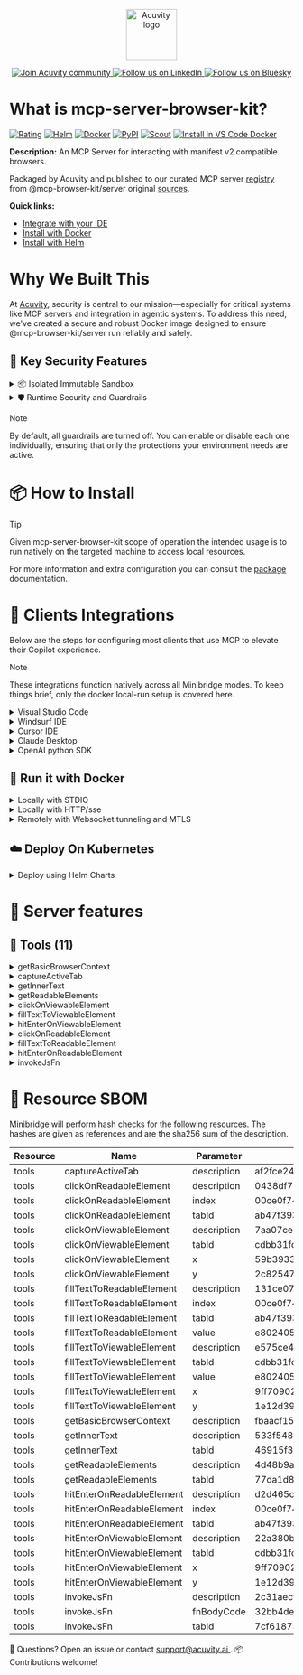 <p align="center">
  <a href="https://acuvity.ai">
    <picture>
      <img src="https://mma.prnewswire.com/media/2544052/Acuvity__Logo.jpg" height="90" alt="Acuvity logo"/>
    </picture>
  </a>
</p>
<p align="center">
  <a href="https://discord.gg/BkU7fBkrNk">
    <img src="https://img.shields.io/badge/Acuvity-Join-7289DA?logo=discord&logoColor=fff" alt="Join Acuvity community" />
  </a>
<a href="https://www.linkedin.com/company/acuvity/">
    <img src="https://img.shields.io/badge/LinkedIn-Follow-7289DA" alt="Follow us on LinkedIn" />
  </a>
<a href="https://bsky.app/profile/acuvity.bsky.social">
    <img src="https://img.shields.io/badge/Bluesky-Follow-7289DA"?logo=bluesky&logoColor=fff" alt="Follow us on Bluesky" />
  </a>
</p>


# What is mcp-server-browser-kit?

[![Rating](https://img.shields.io/badge/A-3775A9?label=Rating)](https://docs.anthropic.com/en/docs/build-with-claude/tool-use/implement-tool-use#best-practices-for-tool-definitions)
[![Helm](https://img.shields.io/badge/1.0.0-3775A9?logo=helm&label=Charts&logoColor=fff)](https://hub.docker.com/r/acuvity/mcp-server-browser-kit/tags/)
[![Docker](https://img.shields.io/docker/image-size/acuvity/mcp-server-browser-kit/5.0.1?logo=docker&logoColor=fff&label=5.0.1)](https://hub.docker.com/r/acuvity/mcp-server-browser-kit)
[![PyPI](https://img.shields.io/badge/5.0.1-3775A9?logo=pypi&logoColor=fff&label=@mcp-browser-kit/server)](https://github.com/ndthanhdev/mcp-browser-kit)
[![Scout](https://img.shields.io/badge/Active-3775A9?logo=docker&logoColor=fff&label=Scout)](https://hub.docker.com/r/acuvity/mcp-server-browser-kit/)
[![Install in VS Code Docker](https://img.shields.io/badge/VS_Code-One_click_install-0078d7?logo=githubcopilot)](https://insiders.vscode.dev/redirect/mcp/install?name=mcp-server-browser-kit&config=%7B%22args%22%3A%5B%22run%22%2C%22-i%22%2C%22--rm%22%2C%22--read-only%22%2C%22docker.io%2Facuvity%2Fmcp-server-browser-kit%3A5.0.1%22%5D%2C%22command%22%3A%22docker%22%7D)

**Description:** An MCP Server for interacting with manifest v2 compatible browsers.

Packaged by Acuvity and published to our curated MCP server [registry](https://mcp.acuvity.ai) from @mcp-browser-kit/server original [sources](https://github.com/ndthanhdev/mcp-browser-kit).

**Quick links:**

- [Integrate with your IDE](https://github.com/acuvity/mcp-servers-registry/blob/main/mcp-server-browser-kit/docker/README.md#-clients-integrations)
- [Install with Docker](https://github.com/acuvity/mcp-servers-registry/tree/main/mcp-server-browser-kit/docker/README.md#-run-it-with-docker)
- [Install with Helm](https://github.com/acuvity/mcp-servers-registry/tree/main/mcp-server-browser-kit/charts/mcp-server-browser-kit/README.md#how-to-install)

# Why We Built This

At [Acuvity](https://acuvity.ai), security is central to our mission—especially for critical systems like MCP servers and integration in agentic systems.
To address this need, we've created a secure and robust Docker image designed to ensure @mcp-browser-kit/server run reliably and safely.

## 🔐 Key Security Features

<details>
<summary>📦 Isolated Immutable Sandbox </summary>

- **Isolated Execution**: All tools run within secure, containerized sandboxes to enforce process isolation and prevent lateral movement.
- **Non-root by Default**: Enforces least-privilege principles, minimizing the impact of potential security breaches.
- **Read-only Filesystem**: Ensures runtime immutability, preventing unauthorized modification.
- **Version Pinning**: Guarantees consistency and reproducibility across deployments by locking tool and dependency versions.
- **CVE Scanning**: Continuously scans images for known vulnerabilities using [Docker Scout](https://docs.docker.com/scout/) to support proactive mitigation.
- **SBOM & Provenance**: Delivers full supply chain transparency by embedding metadata and traceable build information."
</details>

<details>
<summary>🛡️ Runtime Security and Guardrails</summary>

**Minibridge Integration**: [Minibridge](https://github.com/acuvity/minibridge) establishes secure Agent-to-MCP connectivity, supports Rego/HTTP-based policy enforcement 🕵️, and simplifies orchestration.

The [ARC](https://github.com/acuvity/mcp-servers-registry/tree/main) container includes a [built-in Rego policy](https://github.com/acuvity/mcp-servers-registry/tree/main/mcp-server-browser-kit/docker/policy.rego) that enables a set of runtime "guardrails"" to help enforce security, privacy, and correct usage of your services. Below is an overview of each guardrail provided.

### 🔒 Resource Integrity

**Mitigates MCP Rug Pull Attacks**

* **Goal:** Protect users from malicious tool description changes after initial approval, preventing post-installation manipulation or deception.
* **Mechanism:** Locks tool descriptions upon client approval and verifies their integrity before execution. Any modification to the description triggers a security violation, blocking unauthorized changes from server-side updates.

### 🛡️ Guardrails

#### Covert Instruction Detection

Monitors incoming requests for hidden or obfuscated directives that could alter policy behavior.

* **Goal:** Stop attackers from slipping unnoticed commands or payloads into otherwise harmless data.
* **Mechanism:** Applies a library of regex patterns and binary‐encoding checks to the full request body. If any pattern matches a known covert channel (e.g., steganographic markers, hidden HTML tags, escape-sequence tricks), the request is rejected.

#### Sensitive Pattern Detection

Block user-defined sensitive data patterns (credential paths, filesystem references).

* **Goal:** Block accidental or malicious inclusion of sensitive information that violates data-handling rules.
* **Mechanism:** Runs a curated set of regexes against all payloads and tool descriptions—matching patterns such as `.env` files, RSA key paths, directory traversal sequences.

#### Shadowing Pattern Detection

Detects and blocks "shadowing" attacks, where a malicious MCP server sneaks hidden directives into its own tool descriptions to hijack or override the behavior of other, trusted tools.

* **Goal:** Stop a rogue server from poisoning the agent’s logic by embedding instructions that alter how a different server’s tools operate (e.g., forcing all emails to go to an attacker’s address even when the user calls a separate `send_email` tool).
* **Mechanism:** During policy load, each tool description is scanned for cross‐tool override patterns—such as `<IMPORTANT>` sections referencing other tool names, hidden side‐effects, or directives that apply to a different server’s API. Any description that attempts to shadow or extend instructions for a tool outside its own namespace triggers a policy violation and is rejected.

#### Schema Misuse Prevention

Enforces strict adherence to MCP input schemas.

* **Goal:** Prevent malformed or unexpected fields from bypassing validations, causing runtime errors, or enabling injections.
* **Mechanism:** Compares each incoming JSON object against the declared schema (required properties, allowed keys, types). Any extra, missing, or mistyped field triggers an immediate policy violation.

#### Cross-Origin Tool Access

Controls whether tools may invoke tools or services from external origins.

* **Goal:** Prevent untrusted or out-of-scope services from being called.
* **Mechanism:** Examines tool invocation requests and outgoing calls, verifying each target against an allowlist of approved domains or service names. Calls to any non-approved origin are blocked.

#### Secrets Redaction

Automatically masks sensitive values so they never appear in logs or responses.

* **Goal:** Ensure that API keys, tokens, passwords, and other credentials cannot leak in plaintext.
* **Mechanism:** Scans every text output for known secret formats (e.g., AWS keys, GitHub PATs, JWTs). Matches are replaced with `[REDACTED]` before the response is sent or recorded.

These controls ensure robust runtime integrity, prevent unauthorized behavior, and provide a foundation for secure-by-design system operations.

### Enable guardrails

To activate guardrails in your Docker containers, define the `GUARDRAILS` environment variable with the protections you need.

| Guardrail                        | Summary                                                                 |
|----------------------------------|-------------------------------------------------------------------------|
| `covert-instruction-detection`   | Detects hidden or obfuscated directives in requests.                    |
| `sensitive-pattern-detection`    | Flags patterns suggesting sensitive data or filesystem exposure.        |
| `shadowing-pattern-detection`    | Identifies tool descriptions that override or influence others.         |
| `schema-misuse-prevention`       | Enforces strict schema compliance on input data.                        |
| `cross-origin-tool-access`       | Controls calls to external services or APIs.                            |
| `secrets-redaction`              | Prevents exposure of credentials or sensitive values.                   |

Example: add `-e GUARDRAILS="secrets-redaction sensitive-pattern-detection"` to enable those guardrails.

## 🔒 Basic Authentication via Shared Secret

Provides a lightweight auth layer using a single shared token.

* **Mechanism:** Expects clients to send an `Authorization` header with the predefined secret.
* **Use Case:** Quickly lock down your endpoint in development or simple internal deployments—no complex OAuth/OIDC setup required.

To turn on Basic Authentication, define `BASIC_AUTH_SECRET` environment variable with a shared secret.

Example: add `-e BASIC_AUTH_SECRET="supersecret"` to enable the basic authentication.

> While basic auth will protect against unauthorized access, you should use it only in controlled environment,
> rotate credentials frequently and **always** use TLS.

</details>

> [!NOTE]
> By default, all guardrails are turned off. You can enable or disable each one individually, ensuring that only the protections your environment needs are active.


# 📦 How to Install


> [!TIP]
> Given mcp-server-browser-kit scope of operation the intended usage is to run natively on the targeted machine to access local resources.

For more information and extra configuration you can consult the [package](https://github.com/ndthanhdev/mcp-browser-kit) documentation.

# 🧰 Clients Integrations

Below are the steps for configuring most clients that use MCP to elevate their Copilot experience.

> [!NOTE]
> These integrations function natively across all Minibridge modes.
> To keep things brief, only the docker local-run setup is covered here.

<details>
<summary>Visual Studio Code</summary>

To get started immediately, you can use the "one-click" link below:

[![Install in VS Code Docker](https://img.shields.io/badge/VS_Code-One_click_install-0078d7?logo=githubcopilot)](https://insiders.vscode.dev/redirect/mcp/install?name=mcp-server-browser-kit&config=%7B%22args%22%3A%5B%22run%22%2C%22-i%22%2C%22--rm%22%2C%22--read-only%22%2C%22docker.io%2Facuvity%2Fmcp-server-browser-kit%3A5.0.1%22%5D%2C%22command%22%3A%22docker%22%7D)

## Global scope

Press `ctrl + shift + p` and type `Preferences: Open User Settings JSON` to add the following section:

```json
{
  "mcp": {
    "servers": {
      "acuvity-mcp-server-browser-kit": {
        "command": "docker",
        "args": [
          "run",
          "-i",
          "--rm",
          "--read-only",
          "docker.io/acuvity/mcp-server-browser-kit:5.0.1"
        ]
      }
    }
  }
}
```

## Workspace scope

In your workspace create a file called `.vscode/mcp.json` and add the following section:

```json
{
  "servers": {
    "acuvity-mcp-server-browser-kit": {
      "command": "docker",
      "args": [
        "run",
        "-i",
        "--rm",
        "--read-only",
        "docker.io/acuvity/mcp-server-browser-kit:5.0.1"
      ]
    }
  }
}
```

> To pass secrets you should use the `promptString` input type described in the [Visual Studio Code documentation](https://code.visualstudio.com/docs/copilot/chat/mcp-servers).

</details>

<details>
<summary>Windsurf IDE</summary>

In `~/.codeium/windsurf/mcp_config.json` add the following section:

```json
{
  "mcpServers": {
    "acuvity-mcp-server-browser-kit": {
      "command": "docker",
      "args": [
        "run",
        "-i",
        "--rm",
        "--read-only",
        "docker.io/acuvity/mcp-server-browser-kit:5.0.1"
      ]
    }
  }
}
```

See [Windsurf documentation](https://docs.windsurf.com/windsurf/mcp) for more info.

</details>

<details>
<summary>Cursor IDE</summary>

Add the following JSON block to your mcp configuration file:
- `~/.cursor/mcp.json` for global scope
- `.cursor/mcp.json` for project scope

```json
{
  "mcpServers": {
    "acuvity-mcp-server-browser-kit": {
      "command": "docker",
      "args": [
        "run",
        "-i",
        "--rm",
        "--read-only",
        "docker.io/acuvity/mcp-server-browser-kit:5.0.1"
      ]
    }
  }
}
```

See [cursor documentation](https://docs.cursor.com/context/model-context-protocol) for more information.

</details>
<details>

<summary>Claude Desktop</summary>

In the `claude_desktop_config.json` configuration file add the following section:

```json
{
  "mcpServers": {
    "acuvity-mcp-server-browser-kit": {
      "command": "docker",
      "args": [
        "run",
        "-i",
        "--rm",
        "--read-only",
        "docker.io/acuvity/mcp-server-browser-kit:5.0.1"
      ]
    }
  }
}
```

See [Anthropic documentation](https://docs.anthropic.com/en/docs/agents-and-tools/mcp) for more information.
</details>

<details>
<summary>OpenAI python SDK</summary>

## Running locally

```python
async with MCPServerStdio(
    params={
        "command": "docker",
        "args": ["run","-i","--rm","--read-only","docker.io/acuvity/mcp-server-browser-kit:5.0.1"]
    }
) as server:
    tools = await server.list_tools()
```

## Running remotely

```python
async with MCPServerSse(
    params={
        "url": "http://<ip>:<port>/sse",
    }
) as server:
    tools = await server.list_tools()
```

See [OpenAI Agents SDK docs](https://openai.github.io/openai-agents-python/mcp/) for more info.

</details>

## 🐳 Run it with Docker

<details>
<summary>Locally with STDIO</summary>

In your client configuration set:

- command: `docker`
- arguments: `run -i --rm --read-only docker.io/acuvity/mcp-server-browser-kit:5.0.1`

</details>

<details>
<summary>Locally with HTTP/sse</summary>

Simply run as:

```console
docker run -it -p 8000:8000 --rm --read-only docker.io/acuvity/mcp-server-browser-kit:5.0.1
```

Then on your application/client, you can configure to use it like:

```json
{
  "mcpServers": {
    "acuvity-mcp-server-browser-kit": {
      "url": "http://localhost:8000/sse"
    }
  }
}
```

You might have to use different ports for different tools.

</details>

<details>
<summary>Remotely with Websocket tunneling and MTLS </summary>

> This section assume you are familiar with TLS and certificates and will require:
> - a server certificate with proper DNS/IP field matching your tool deployment.
> - a client-ca used to sign client certificates

1. Start the server in `backend` mode
 - add an environment variable like `-e MINIBRIDGE_MODE=backend`
 - add the TLS certificates (recommended) through a volume let's say `/certs` ex (`-v $PWD/certs:/certs`)
 - instruct minibridge to use those certs with
   - `-e MINIBRIDGE_TLS_SERVER_CERT=/certs/server-cert.pem`
   - `-e MINIBRIDGE_TLS_SERVER_KEY=/certs/server-key.pem`
   - `-e MINIBRIDGE_TLS_SERVER_KEY_PASS=optional`
   - `-e MINIBRIDGE_TLS_SERVER_CLIENT_CA=/certs/client-ca.pem`

2. Start `minibridge` locally in frontend mode:
  - Get [minibridge](https://github.com/acuvity/minibridge) binary for your OS.

In your client configuration, Minibridge works like any other STDIO command.

Example for Claude Desktop:

```json
{
  "mcpServers": {
    "acuvity-mcp-server-browser-kit": {
      "command": "minibridge",
      "args": ["frontend", "--backend", "wss://<remote-url>:8000/ws", "--tls-client-backend-ca", "/path/to/ca/that/signed/the/server-cert.pem/ca.pem", "--tls-client-cert", "/path/to/client-cert.pem", "--tls-client-key", "/path/to/client-key.pem"]
    }
  }
}
```

That's it.

Minibridge offers a host of additional features. For step-by-step guidance, please visit the wiki. And if anything’s unclear, don’t hesitate to reach out!

</details>

## ☁️ Deploy On Kubernetes

<details>
<summary>Deploy using Helm Charts</summary>

### How to install

You can inspect the chart `README`:

```console
helm show readme oci://docker.io/acuvity/mcp-server-browser-kit --version 1.0.0
````

You can inspect the values that you can configure:

```console
helm show values oci://docker.io/acuvity/mcp-server-browser-kit --version 1.0.0
````

Install with helm

```console
helm install mcp-server-browser-kit oci://docker.io/acuvity/mcp-server-browser-kit --version 1.0.0
```

From there your MCP server mcp-server-browser-kit will be reachable by default through `http/sse` from inside the cluster using the Kubernetes Service `mcp-server-browser-kit` on port `8000` by default. You can change that by looking at the `service` section of the `values.yaml` file.

### How to Monitor

The deployment will create a Kubernetes service with a `healthPort`, that is used for liveness probes and readiness probes. This health port can also be used by the monitoring stack of your choice and exposes metrics under the `/metrics` path.

See full charts [Readme](https://github.com/acuvity/mcp-servers-registry/tree/main/mcp-server-browser-kit/charts/mcp-server-browser-kit/README.md) for more details about settings and runtime security including guardrails activation.

</details>

# 🧠 Server features

## 🧰 Tools (11)
<details>
<summary>getBasicBrowserContext</summary>

**Description**:

```
🌐 GET BROWSER CONTEXT - CRITICAL FIRST STEP BEFORE USING ANY OTHER TOOLS!
* This tool MUST be called first to initialize browser automation and get essential data.
* Returns data structure with:
  - tabs: Array of browser tabs with properties like id, url, title, and active status
  - manifestVersion: Version of extension manifest format supported by the browser
* Each tab includes a unique tabId required for all other tool operations
* The active tab (marked with 'active: true') is typically your target for automation
* The manifestVersion determines which browser features and extension capabilities are available
* Different browsers support different manifest versions, affecting available tools and API access
* Standard workflow:
  1) getBasicBrowserContext → get browser state and tabId
  2) Analyze page content based on your goal and manifest version:
     - If interaction is required (clicking, filling forms, etc.):
       · For Manifest Version 2: Use captureActiveTab for visual context or getReadableElements for element identification
       · For other Manifest Versions: Use only getReadableElements for element identification
     - If no interaction is required (just reading page content):
       · Use getInnerText to extract all visible text from the page
  3) Interact using click/fill/enter tools with the obtained tabId
```

**Parameter**:

| Name | Type | Description | Required? |
|-----------|------|-------------|-----------|
</details>
<details>
<summary>captureActiveTab</summary>

**Description**:

```

📷 Captures a screenshot of the active browser tab
* Use this tool after calling getBasicBrowserContext to obtain visual context of the current page
* The screenshot helps you see what the browser is displaying to the user
* No parameters are needed as it automatically captures the active tab
* Returns an image with width, height, and data in base64 format
* Workflow: 1) getBasicBrowserContext → 2) captureActiveTab → 3) interact with elements
* NOTE: This feature is only available in browsers supporting Manifest Version 2
```

**Parameter**:

| Name | Type | Description | Required? |
|-----------|------|-------------|-----------|
</details>
<details>
<summary>getInnerText</summary>

**Description**:

```
📝 Extracts all text content from the current web page
* Retrieves all visible text from the active tab
* Requires the tabId obtained from getBasicBrowserContext
* Use this to analyze the page content without visual elements
* Returns a string containing all the text on the page
* Useful for getting a quick overview of page content
```

**Parameter**:

| Name | Type | Description | Required? |
|-----------|------|-------------|-----------|
| tabId | string | Tab ID to extract text from | Yes
</details>
<details>
<summary>getReadableElements</summary>

**Description**:

```
🔍 Lists all interactive elements on the page with their text
* Returns a list of elements with their index, HTML tag, and text content
* Requires the tabId obtained from getBasicBrowserContext
* Each element is returned as [index, tag, text]
* Use the index to interact with elements through click or fill operations
* Helps you identify which elements can be interacted with by their text
```

**Parameter**:

| Name | Type | Description | Required? |
|-----------|------|-------------|-----------|
| tabId | string | Tab ID to extract elements from | Yes
</details>
<details>
<summary>clickOnViewableElement</summary>

**Description**:

```
👆 Clicks on an element at specific X,Y coordinates
* Use this to click on elements by their position on the screen
* Requires tabId from getBasicBrowserContext and x,y coordinates from the screenshot
* Coordinates are based on the captureActiveTab screenshot dimensions
* Useful when you know the visual position of an element
* Parameters: tabId, x, y
```

**Parameter**:

| Name | Type | Description | Required? |
|-----------|------|-------------|-----------|
| tabId | string | Tab ID of the active tab | Yes
| x | number | X coordinate (pixels) of the element to click | Yes
| y | number | Y coordinate (pixels) of the element to click | Yes
</details>
<details>
<summary>fillTextToViewableElement</summary>

**Description**:

```
⌨️ Types text into an input field at specific X,Y coordinates
* Use this to enter text into form fields by their position
* Requires tabId from getBasicBrowserContext, x,y coordinates, and the text to enter
* Coordinates are based on the captureActiveTab screenshot dimensions
* First clicks at the specified position, then types the provided text
* After filling text, check for associated submit-like buttons (submit, search, send, etc.)
* If submit button is visible, use clickOnViewableElement with that button
* If no submit button is visible, use hitEnterOnViewableElement instead
* Parameters: tabId, x, y, value (text to enter)
```

**Parameter**:

| Name | Type | Description | Required? |
|-----------|------|-------------|-----------|
| tabId | string | Tab ID of the active tab | Yes
| value | string | Text to enter into the input field | Yes
| x | number | X coordinate (pixels) of the input element | Yes
| y | number | Y coordinate (pixels) of the input element | Yes
</details>
<details>
<summary>hitEnterOnViewableElement</summary>

**Description**:

```
↵ Hits the Enter key on an element at specific X,Y coordinates
* Use this to trigger actions like form submission or button clicks
* Requires tabId from getBasicBrowserContext and x,y coordinates from the screenshot
* Coordinates are based on the captureActiveTab screenshot dimensions
* Parameters: tabId, x, y
```

**Parameter**:

| Name | Type | Description | Required? |
|-----------|------|-------------|-----------|
| tabId | string | Tab ID of the active tab | Yes
| x | number | X coordinate (pixels) of the input element | Yes
| y | number | Y coordinate (pixels) of the input element | Yes
</details>
<details>
<summary>clickOnReadableElement</summary>

**Description**:

```
🔘 Clicks on an element identified by its index from getReadableElements
* Use this to click on elements after identifying them by their text
* Requires tabId from getBasicBrowserContext and index from getReadableElements
* More reliable than coordinate-based clicking for dynamic layouts
* First call getReadableElements to get the index, then use this tool
* Parameters: tabId, index
```

**Parameter**:

| Name | Type | Description | Required? |
|-----------|------|-------------|-----------|
| index | number | Element index from getReadableElements | Yes
| tabId | string | Tab ID to target | Yes
</details>
<details>
<summary>fillTextToReadableElement</summary>

**Description**:

```
✏️ Types text into an input field identified by its index from getReadableElements
* Use this to enter text into form fields identified by their text
* Requires tabId from getBasicBrowserContext, index from getReadableElements, and text to enter
* Works with text inputs, textareas, and other editable elements
* First call getReadableElements to get the index, then use this tool
* After filling text, check for associated submit-like buttons (submit, search, send, etc.)
* If submit button is visible, use clickOnReadableElement with that button
* If no submit button is visible, use hitEnterOnReadableElement instead
* Parameters: tabId, index, value (text to enter)
```

**Parameter**:

| Name | Type | Description | Required? |
|-----------|------|-------------|-----------|
| index | number | Element index from getReadableElements | Yes
| tabId | string | Tab ID to target | Yes
| value | string | Text to enter into the input field | Yes
</details>
<details>
<summary>hitEnterOnReadableElement</summary>

**Description**:

```
↵ Hits the Enter key on an element identified by its index from getReadableElements
* Use this to trigger actions like form submission or button clicks
* Requires tabId from getBasicBrowserContext and index from getReadableElements
* More reliable than coordinate-based clicking for dynamic layouts
* First call getReadableElements to get the index, then use this tool
* Parameters: tabId, index
```

**Parameter**:

| Name | Type | Description | Required? |
|-----------|------|-------------|-----------|
| index | number | Element index from getReadableElements | Yes
| tabId | string | Tab ID to target | Yes
</details>
<details>
<summary>invokeJsFn</summary>

**Description**:

```
⚙️ Executes custom JavaScript code in the context of the web page
* Use this for advanced operations not covered by other tools
* Requires tabId from getBasicBrowserContext and JavaScript code to execute
* The code should be the body of a function that returns a value
* Example: 'return document.title;' to get the page title
* Gives you full flexibility for custom browser automation
* Parameters: tabId, fnBodyCode (JavaScript code as string)
* NOTE: This feature is only available in browsers supporting Manifest Version 2
```

**Parameter**:

| Name | Type | Description | Required? |
|-----------|------|-------------|-----------|
| fnBodyCode | string | JavaScript function body to execute in page context | Yes
| tabId | string | Tab ID to run JavaScript in | Yes
</details>


# 🔐 Resource SBOM

Minibridge will perform hash checks for the following resources. The hashes are given as references and are the sha256 sum of the description.

| Resource | Name | Parameter | Hash |
|-----------|------|------|------|
| tools | captureActiveTab | description | af2fce241e21a76efa4e308a4e0063945e0b1752cb63e107a28e2a5031313851 |
| tools | clickOnReadableElement | description | 0438df73af4298fd9ec61c2247a0194f476bb8897d5ed905c174e4aad43176c2 |
| tools | clickOnReadableElement | index | 00ce0f742d8f01096ec9c784fdc8602c4c23d2c6892a28f66da5be7b339602b4 |
| tools | clickOnReadableElement | tabId | ab47f3937da53de3304fcdc69fc699789b345e543a90bff7f350152c4cbec94e |
| tools | clickOnViewableElement | description | 7aa07ce61e8fb1ea991061d521b95bb4dc12b3d883e02a5de0c01a55a5156976 |
| tools | clickOnViewableElement | tabId | cdbb31fdde2736d3de4f8ad98c1cfacbd2480c4d36538ef4b17087ed9a85b1dd |
| tools | clickOnViewableElement | x | 59b39337c4a10dcfead421def1e8e8c734c8359009c377b78f2b00e765e3831a |
| tools | clickOnViewableElement | y | 2c8254757572058da51b836876a7d89ff7784fe35c4d44a83da57be0cba46aa5 |
| tools | fillTextToReadableElement | description | 131ce07e5e32af2472619d8e9d496c901d5ea91f9eb509306f5f0e30a22b6fa4 |
| tools | fillTextToReadableElement | index | 00ce0f742d8f01096ec9c784fdc8602c4c23d2c6892a28f66da5be7b339602b4 |
| tools | fillTextToReadableElement | tabId | ab47f3937da53de3304fcdc69fc699789b345e543a90bff7f350152c4cbec94e |
| tools | fillTextToReadableElement | value | e80240577aae2f2bc8b5b22933a8196469ab650feff9be5b30353e8116f3233b |
| tools | fillTextToViewableElement | description | e575ce47b46f93cdaaba248d3cc71958ab0bbd1bf744f31ccc05f0b581abd8d7 |
| tools | fillTextToViewableElement | tabId | cdbb31fdde2736d3de4f8ad98c1cfacbd2480c4d36538ef4b17087ed9a85b1dd |
| tools | fillTextToViewableElement | value | e80240577aae2f2bc8b5b22933a8196469ab650feff9be5b30353e8116f3233b |
| tools | fillTextToViewableElement | x | 9ff70902c61f20d5928afc1078266d27bfae4e9a7f6bb0bd047907297e01d640 |
| tools | fillTextToViewableElement | y | 1e12d399a5a2b45739d01e30f9085c451692a8cfc68c3b25ae317573a6c649f4 |
| tools | getBasicBrowserContext | description | fbaacf1500b361281d9a9317b0b9d831596d4add5657fb3373efc931386e91c6 |
| tools | getInnerText | description | 533f548f87b146e20d054aa3dc6bcda97e79ddfb22a19fe4f5aee630647dc38d |
| tools | getInnerText | tabId | 46915f32fdbc787d332e2d237392bdd37e28a82bb9e132c4cc58b202bc9528fb |
| tools | getReadableElements | description | 4d48b9ab52fd816fbdd12d8b3c37236d187d4fd86fd4a91e6bcfef6b0e1215ed |
| tools | getReadableElements | tabId | 77da1d8b6cc995c38f0b0558fa9212aa7bdcd7ec325b556349dde7a53d4ec534 |
| tools | hitEnterOnReadableElement | description | d2d465c9904dee4b69dfb1504a65bfa3b42c6b01b32a8963e8ccc2331b021dc8 |
| tools | hitEnterOnReadableElement | index | 00ce0f742d8f01096ec9c784fdc8602c4c23d2c6892a28f66da5be7b339602b4 |
| tools | hitEnterOnReadableElement | tabId | ab47f3937da53de3304fcdc69fc699789b345e543a90bff7f350152c4cbec94e |
| tools | hitEnterOnViewableElement | description | 22a380bd11cb1e39f302a6a94452901bb2f5ecc0decb4d9ae038cc18997bc56a |
| tools | hitEnterOnViewableElement | tabId | cdbb31fdde2736d3de4f8ad98c1cfacbd2480c4d36538ef4b17087ed9a85b1dd |
| tools | hitEnterOnViewableElement | x | 9ff70902c61f20d5928afc1078266d27bfae4e9a7f6bb0bd047907297e01d640 |
| tools | hitEnterOnViewableElement | y | 1e12d399a5a2b45739d01e30f9085c451692a8cfc68c3b25ae317573a6c649f4 |
| tools | invokeJsFn | description | 2c31aecf416b17b6875d32778025efffd41943254f213a806892117f0d0633f3 |
| tools | invokeJsFn | fnBodyCode | 32bb4de35be8ab9939cd4881e9390f4702545ad99169cceddbe70fcb1efbc8ab |
| tools | invokeJsFn | tabId | 7cf618734c4a34ebe0999b4bea3fc172c6f7f07710d924d9e3df406aa946f1fb |


💬 Questions? Open an issue or contact [ support@acuvity.ai ](mailto:support@acuvity.ai).
📦 Contributions welcome!
